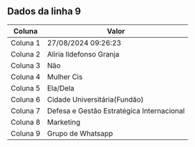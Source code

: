 ## Dados da linha 9

| Coluna | Valor |
|--------|-------|
| Coluna 1 | 27/08/2024 09:26:23 |
| Coluna 2 | Aliria Ildefonso Granja |
| Coluna 3 | Não |
| Coluna 4 | Mulher Cis |
| Coluna 5 | Ela/Dela |
| Coluna 6 | Cidade Universitária(Fundão) |
| Coluna 7 | Defesa e Gestão Estratégica Internacional |
| Coluna 8 | Marketing |
| Coluna 9 | Grupo de Whatsapp |
